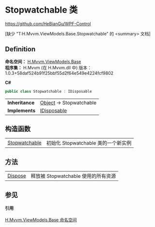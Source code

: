 # Stopwatchable 类
https://github.com/HeBianGu/WPF-Control

\[缺少 "T:H.Mvvm.ViewModels.Base.Stopwatchable" 的 &lt;summary&gt; 文档\]



## Definition
**命名空间：** <a href="1a39445a-2086-c1ca-7c41-28cbba243517">H.Mvvm.ViewModels.Base</a>  
**程序集：** H.Mvvm (在 H.Mvvm.dll 中) 版本：1.0.3+58daf524b91f25bbf55d2f64e549e4224fcf9802

**C#**
``` C#
public class Stopwatchable : IDisposable
```

<table><tr><td><strong>Inheritance</strong></td><td><a href="https://learn.microsoft.com/dotnet/api/system.object" target="_blank" rel="noopener noreferrer">Object</a>  →  Stopwatchable</td></tr>
<tr><td><strong>Implements</strong></td><td><a href="https://learn.microsoft.com/dotnet/api/system.idisposable" target="_blank" rel="noopener noreferrer">IDisposable</a></td></tr>
</table>



## 构造函数
<table>
<tr>
<td><a href="29105f3f-a7bf-5b3c-e5ce-a67d18c6da6f">Stopwatchable</a></td>
<td>初始化 Stopwatchable 类的一个新实例</td></tr>
</table>

## 方法
<table>
<tr>
<td><a href="dd98cefc-e650-deba-3e6b-2a34c52f3eb7">Dispose</a></td>
<td>释放被 Stopwatchable 使用的所有资源</td></tr>
</table>

## 参见


#### 引用
<a href="1a39445a-2086-c1ca-7c41-28cbba243517">H.Mvvm.ViewModels.Base 命名空间</a>  
